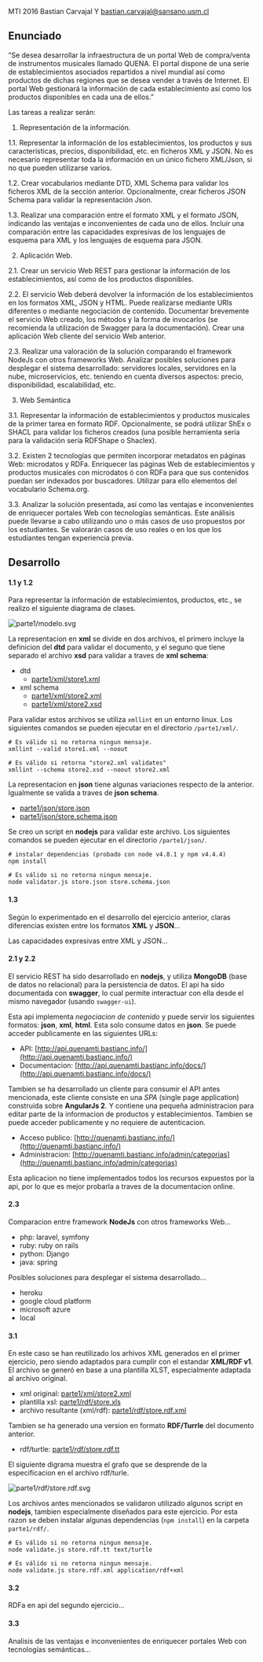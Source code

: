 MTI 2016 
Bastian Carvajal Y
bastian.carvajal@sansano.usm.cl



## Enunciado

“Se desea desarrollar la infraestructura de un portal Web de compra/venta de instrumentos musicales llamado QUENA. El portal dispone de una serie de establecimientos asociados repartidos a nivel mundial así como productos de dichas regiones que se desea vender a través de Internet. El portal Web gestionará la información de cada establecimiento así como los productos disponibles en cada una de ellos.”

Las tareas a realizar serán:

1. Representación de la información. 

  1.1. Representar la información de los establecimientos, los productos y sus características, precios, disponibilidad, etc. en ficheros XML y JSON. No es necesario representar toda la información en un único fichero XML/Json, si no que pueden utilizarse varios.
  
  1.2. Crear vocabularios mediante DTD, XML Schema para validar los ficheros XML de la sección anterior. Opcionalmente, crear ficheros JSON Schema para validar la representación Json.
  
  1.3. Realizar una comparación entre el formato XML y el formato JSON, indicando las ventajas e inconvenientes de cada uno de ellos. Incluir una comparación entre las capacidades expresivas de los lenguajes de esquema para XML y los lenguajes de esquema para JSON.

2. Aplicación Web. 

  2.1. Crear un servicio Web REST para gestionar la información de los establecimientos, así como de los productos disponibles.

  2.2. El servicio Web deberá devolver la información de los establecimientos en los formatos XML, JSON y HTML. Puede realizarse mediante URIs diferentes o mediante negociación de contenido. Documentar brevemente el servicio Web creado, los métodos y la forma de invocarlos (se recomienda la utilización de Swagger para la documentación). Crear una aplicación Web cliente del servicio Web anterior.

  2.3. Realizar una valoración de la solución comparando el framework NodeJs con otros frameworks Web. Analizar posibles soluciones para desplegar el sistema desarrollado: servidores locales, servidores en la nube, microservicios, etc. teniendo en cuenta diversos aspectos: precio, disponibilidad, escalabilidad, etc.

3. Web Semántica

  3.1. Representar la información de establecimientos y productos musicales de la primer tarea en formato RDF. Opcionalmente, se podrá utilizar ShEx o SHACL para validar los ficheros creados (una posible herramienta sería para la validación sería RDFShape o Shaclex).

  3.2. Existen 2 tecnologías que permiten incorporar metadatos en páginas Web: microdatos y RDFa. Enriquecer las páginas Web de establecimientos y productos musicales con microdatos ó con RDFa para que sus contenidos puedan ser indexados por buscadores. Utilizar para ello elementos del vocabulario Schema.org.

  3.3. Analizar la solución presentada, así como las ventajas e inconvenientes de enriquecer portales Web con tecnologías semánticas. Este análisis puede llevarse a cabo utilizando uno o más casos de uso propuestos por los estudiantes. Se valorarán casos de uso reales o en los que los estudiantes tengan experiencia previa.


## Desarrollo


#### 1.1 y 1.2 

Para representar la información de establecimientos, productos, etc., se realizo el siguiente diagrama de clases.

![parte1/modelo.svg](parte1/modelo.svg "modelo.svg")

La representacion en **xml** se divide en dos archivos, el primero incluye la definicion del **dtd** para validar el documento, y el seguno que tiene separado el archivo **xsd** para validar a traves de **xml schema**:

- dtd
  - [parte1/xml/store1.xml](parte1/xml/store1.xml)
- xml schema
  - [parte1/xml/store2.xml](parte1/xml/store2.xml)
  - [parte1/xml/store2.xsd](parte1/xml/store2.xsd)

Para validar estos archivos se utiliza `xmllint` en un entorno linux. Los siguientes comandos se pueden ejecutar en el directorio `/parte1/xml/`.

```
# Es válido si no retorna ningun mensaje.
xmllint --valid store1.xml --noout

# Es válido si retorna "store2.xml validates"
xmllint --schema store2.xsd --noout store2.xml

```

La representacion en **json** tiene algunas variaciones respecto de la anterior. Igualmente se valida a traves de **json schema**.

- [parte1/json/store.json](parte1/json/store.json)
- [parte1/json/store.schema.json](parte1/json/store.schema.json)

Se creo un script en **nodejs** para validar este archivo. Los siguientes comandos se pueden ejecutar en el directorio `/parte1/json/`.

```
# instalar dependencias (probado con node v4.8.1 y npm v4.4.4)
npm install

# Es válido si no retorna ningun mensaje.
node validator.js store.json store.schema.json

```


#### 1.3

Según lo experimentado en el desarrollo del ejercicio anterior, claras diferencias existen entre los formatos **XML** y **JSON**...   

Las capacidades expresivas entre XML y JSON...


#### 2.1 y 2.2 

El servicio REST ha sido desarrollado en **nodejs**, y utiliza **MongoDB** (base de datos no relacional) para la persistencia de datos. El api ha sido documentada con **swagger**, lo cual permite interactuar con ella desde el mismo navegador (usando `swagger-ui`). 

Esta api implementa _negociacion de contenido_ y puede servir los siguientes formatos: **json**, **xml**, **html**. Esta solo consume datos en **json**. Se puede acceder publicamente en las siguientes URLs:

 - API: [http://api.quenamti.bastianc.info/](http://api.quenamti.bastianc.info/)
 - Documentacion: [http://api.quenamti.bastianc.info/docs/](http://api.quenamti.bastianc.info/docs/)

Tambien se ha desarrollado un cliente para consumir el API antes mencionada, este cliente consiste en una _SPA_ (single page application) construida sobre **AngularJs 2**. Y contiene una pequeña administracion para editar parte de la informacion de productos y establecimientos. Tambien se puede acceder publicamente y no requiere de autenticacion.

 - Acceso publico: [http://quenamti.bastianc.info/](http://quenamti.bastianc.info/)
 - Administracion: [http://quenamti.bastianc.info/admin/categorias](http://quenamti.bastianc.info/admin/categorias)

Esta aplicacion no tiene implementados todos los recursos expuestos por la api, por lo que es mejor probarla a traves de la documentacion online.

#### 2.3

Comparacion entre framework **NodeJs** con otros frameworks Web...   

 - php: laravel, symfony
 - ruby: ruby on rails
 - python: Django
 - java: spring

Posibles soluciones para desplegar el sistema desarrollado...

 - heroku
 - google cloud platform
 - microsoft azure
 - local


#### 3.1

En este caso se han reutilizado los arhivos XML generados en el primer ejercicio, pero siendo adaptados para cumplir con el estandar **XML/RDF v1**. El archivo se generó en base a una plantilla XLST, especialmente adaptada al archivo original.

 - xml original: [parte1/xml/store2.xml](parte1/xml/store2.xml)
 - plantilla xsl: [parte1/rdf/store.xls](parte1/rdf/store.xls)
 - archivo resultante (xml/rdf): [parte1/rdf/store.rdf.xml](parte1/rdf/store.rdf.xml)
 
Tambien se ha generado una version en formato **RDF/Turrle** del documento anterior. 

 - rdf/turtle: [parte1/rdf/store.rdf.tt](parte1/rdf/store.rdf.tt)

El siguiente digrama muestra el grafo que se desprende de la especificacion en el archivo rdf/turle.

![parte1/rdf/store.rdf.svg](parte1/rdf/store.rdf.svg "store.rdf.svg")

Los archivos antes mencionados se validaron utilizado algunos script en **nodejs**, tambien especialmente diseñados para este ejercicio. Por esta razon se deben instalar algunas dependencias (`npm install`) en la carpeta `parte1/rdf/`.

```
# Es válido si no retorna ningun mensaje.
node validate.js store.rdf.tt text/turtle

# Es válido si no retorna ningun mensaje.
node validate.js store.rdf.xml application/rdf+xml

```


#### 3.2

RDFa en api del segundo ejercicio...


#### 3.3

Analisis de las ventajas e inconvenientes de enriquecer portales Web con tecnologías semánticas...



